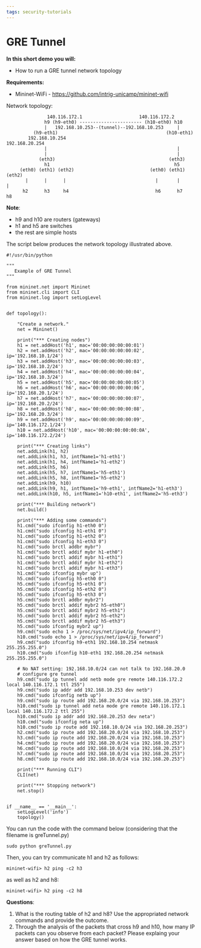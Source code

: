 ```yaml
---
tags: security-tutorials
---
```


# GRE Tunnel

**In this short demo you will:** 
- How to run a GRE tunnel network topology

**Requirements:** 
- Mininet-WiFi - https://github.com/intrig-unicamp/mininet-wifi


Network topology:
```
               140.116.172.1                     140.116.172.2           
              h9 (h9-eth0) ----------------------- (h10-eth0) h10
              |   192.168.10.253--(tunnel)--192.168.10.253     |
          (h9-eth1)                                        (h10-eth1)   
        192.168.10.254                                   192.168.20.254 
              |                                                |
              |                                                |
            (eth3)                                          (eth3)    
              h1                                              h5
     (eth0) (eth1) (eth2)                            (eth0) (eth1) (eth2)
       |      |      |                                 |       |      | 
      h2      h3     h4                                h6      h7     h8
 ```     
      
**Note**: 
- h9 and h10 are routers (gateways)      
- h1 and h5 are switches
- the rest are simple hosts

The script below produces the network topology illustrated above.

```python=
#!/usr/bin/python

"""
   Example of GRE Tunnel
"""

from mininet.net import Mininet
from mininet.cli import CLI
from mininet.log import setLogLevel


def topology():

    "Create a network."
    net = Mininet()

    print("*** Creating nodes")
    h1 = net.addHost('h1', mac='00:00:00:00:00:01')
    h2 = net.addHost('h2', mac='00:00:00:00:00:02', ip='192.168.10.1/24')
    h3 = net.addHost('h3', mac='00:00:00:00:00:03', ip='192.168.10.2/24')
    h4 = net.addHost('h4', mac='00:00:00:00:00:04', ip='192.168.10.3/24')
    h5 = net.addHost('h5', mac='00:00:00:00:00:05')
    h6 = net.addHost('h6', mac='00:00:00:00:00:06', ip='192.168.20.1/24')
    h7 = net.addHost('h7', mac='00:00:00:00:00:07', ip='192.168.20.2/24')
    h8 = net.addHost('h8', mac='00:00:00:00:00:08', ip='192.168.20.3/24')
    h9 = net.addHost('h9', mac='00:00:00:00:00:09', ip='140.116.172.1/24')
    h10 = net.addHost('h10', mac='00:00:00:00:00:0A', ip='140.116.172.2/24')

    print("*** Creating links")
    net.addLink(h1, h2)
    net.addLink(h1, h3, intfName1='h1-eth1')
    net.addLink(h1, h4, intfName1='h1-eth2')
    net.addLink(h5, h6)
    net.addLink(h5, h7, intfName1='h5-eth1')
    net.addLink(h5, h8, intfName1='h5-eth2')
    net.addLink(h9, h10)
    net.addLink(h9, h1, intfName1='h9-eth1', intfName2='h1-eth3')
    net.addLink(h10, h5, intfName1='h10-eth1', intfName2='h5-eth3')

    print("*** Building network")
    net.build()

    print("*** Adding some commands")
    h1.cmd("sudo ifconfig h1-eth0 0")
    h1.cmd("sudo ifconfig h1-eth1 0")
    h1.cmd("sudo ifconfig h1-eth2 0")
    h1.cmd("sudo ifconfig h1-eth3 0")
    h1.cmd("sudo brctl addbr mybr")
    h1.cmd("sudo brctl addif mybr h1-eth0")
    h1.cmd("sudo brctl addif mybr h1-eth1")
    h1.cmd("sudo brctl addif mybr h1-eth2")
    h1.cmd("sudo brctl addif mybr h1-eth3")
    h1.cmd("sudo ifconfig mybr up")
    h5.cmd("sudo ifconfig h5-eth0 0")
    h5.cmd("sudo ifconfig h5-eth1 0")
    h5.cmd("sudo ifconfig h5-eth2 0")
    h5.cmd("sudo ifconfig h5-eth3 0")
    h5.cmd("sudo brctl addbr mybr2")
    h5.cmd("sudo brctl addif mybr2 h5-eth0")
    h5.cmd("sudo brctl addif mybr2 h5-eth1")
    h5.cmd("sudo brctl addif mybr2 h5-eth2")
    h5.cmd("sudo brctl addif mybr2 h5-eth3")
    h5.cmd("sudo ifconfig mybr2 up")
    h9.cmd("sudo echo 1 > /proc/sys/net/ipv4/ip_forward")
    h10.cmd("sudo echo 1 > /proc/sys/net/ipv4/ip_forward")
    h9.cmd("sudo ifconfig h9-eth1 192.168.10.254 netmask 255.255.255.0")
    h10.cmd("sudo ifconfig h10-eth1 192.168.20.254 netmask 255.255.255.0")

    # No NAT setting: 192.168.10.0/24 can not talk to 192.168.20.0
    # configure gre tunnel
    h9.cmd("sudo ip tunnel add netb mode gre remote 140.116.172.2 local 140.116.172.1 ttl 255")
    h9.cmd("sudo ip addr add 192.168.10.253 dev netb")
    h9.cmd("sudo ifconfig netb up")
    h9.cmd("sudo ip route add 192.168.20.0/24 via 192.168.10.253")
    h10.cmd("sudo ip tunnel add neta mode gre remote 140.116.172.1 local 140.116.172.2 ttl 255")
    h10.cmd("sudo ip addr add 192.168.20.253 dev neta")
    h10.cmd("sudo ifconfig neta up")
    h10.cmd("sudo ip route add 192.168.10.0/24 via 192.168.20.253")
    h2.cmd("sudo ip route add 192.168.20.0/24 via 192.168.10.253")
    h3.cmd("sudo ip route add 192.168.20.0/24 via 192.168.10.253")
    h4.cmd("sudo ip route add 192.168.20.0/24 via 192.168.10.253")
    h6.cmd("sudo ip route add 192.168.10.0/24 via 192.168.20.253")
    h7.cmd("sudo ip route add 192.168.10.0/24 via 192.168.20.253")
    h8.cmd("sudo ip route add 192.168.10.0/24 via 192.168.20.253")

    print("*** Running CLI")
    CLI(net)

    print("*** Stopping network")
    net.stop()


if __name__ == '__main__':
    setLogLevel('info')
    topology()
```

You can run the code with the command below (considering that the filename is greTunnel.py)
```
sudo python greTunnel.py
```

Then, you can try communicate h1 and h2 as follows:

```
mininet-wifi> h2 ping -c2 h3
```

as well as h2 and h8:

```
mininet-wifi> h2 ping -c2 h8
```

**Questions**:

01. What is the routing table of h2 and h8? Use the appropriated network commands and provide the outcome.
02. Through the analysis of the packets that cross h9 and h10, how many IP packets can you observe from each packet? Please explaing your answer based on how the GRE tunnel works.
